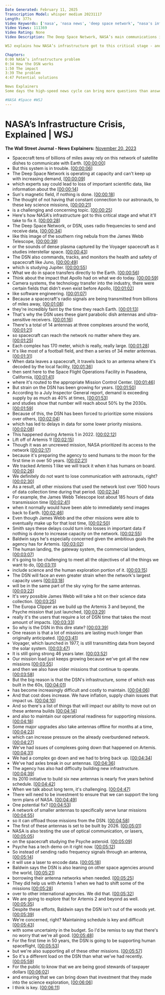 ```yaml
---
Date Generated: February 11, 2025
Transcription Model: whisper medium 20231117
Length: 377s
Video Keywords: ['nasa', 'nasa news', 'deep space network', "nasa's infrastructure crisis", 'wsj', 'communications infrastructure', 'spaceships', 'space news', 'aging antenna network', "sun's magnetic field", 'dsn', 'southern ring nebula', 'james webb space telescope', 'voyager spacecraft', 'canberra', 'parabolic dish antenna', 'goldstone', 'dsn news', 'dsn network', 'deep space network nasa', 'deep space network locations', 'artemis 1', 'psyche launch', 'nasa space news', 'deep space', 'science data', 'space communications', 'madrid', 'scnc']
Video Views: 111369
Video Rating: None
Video Description: The Deep Space Network, NASA’s main communications infrastructure, is overburdened. Spacecraft billions of miles away rely on this network of giant satellite dishes to communicate with Earth. NASA officials are worried about the network’s ability to support future missions, as the agency pivots toward extended human exploration of the moon.

WSJ explains how NASA’s infrastructure got to this critical stage - and what it’ll take to fix it.

Chapters:
0:00 NASA’s infrastructure problem
0:34 How the DSN works
1:50 The impact
3:39 The problem
4:47 Potential solutions

News Explainers
Some days the high-speed news cycle can bring more questions than answers. WSJ’s news explainers break down the day's biggest stories into bite-size pieces to help you make sense of the news.

#NASA #Space #WSJ
---
```


# NASA’s Infrastructure Crisis, Explained | WSJ
**The Wall Street Journal - News Explainers:** [November 20, 2023](https://www.youtube.com/watch?v=-Hkbv3H4ulw)
*  Spacecraft tens of billions of miles away rely on this network of satellite dishes to communicate with Earth. [[00:00:00](https://www.youtube.com/watch?v=-Hkbv3H4ulw&t=0.0s)]
*  But this system is in trouble. [[00:00:06](https://www.youtube.com/watch?v=-Hkbv3H4ulw&t=6.68s)]
*  The Deep Space Network is operating at capacity and can't keep up with increasing demand, [[00:00:09](https://www.youtube.com/watch?v=-Hkbv3H4ulw&t=9.0s)]
*  which experts say could lead to loss of important scientific data, like information about the [[00:00:14](https://www.youtube.com/watch?v=-Hkbv3H4ulw&t=14.0s)]
*  Sun's magnetic field, if nothing is done. [[00:00:18](https://www.youtube.com/watch?v=-Hkbv3H4ulw&t=18.8s)]
*  The thought of not having that constant connection to our astronauts, to these key science missions, [[00:00:21](https://www.youtube.com/watch?v=-Hkbv3H4ulw&t=21.2s)]
*  is a challenging and concerning topic. [[00:00:25](https://www.youtube.com/watch?v=-Hkbv3H4ulw&t=25.52s)]
*  Here's how NASA's infrastructure got to this critical stage and what it'll take to fix it. [[00:00:28](https://www.youtube.com/watch?v=-Hkbv3H4ulw&t=28.0s)]
*  The Deep Space Network, or DSN, uses radio frequencies to send and receive data, [[00:00:34](https://www.youtube.com/watch?v=-Hkbv3H4ulw&t=34.0s)]
*  like this image of the southern ring nebula from the James Webb Telescope, [[00:00:39](https://www.youtube.com/watch?v=-Hkbv3H4ulw&t=39.0s)]
*  or the sounds of dense plasma captured by the Voyager spacecraft as it studies interstellar space. [[00:00:43](https://www.youtube.com/watch?v=-Hkbv3H4ulw&t=43.0s)]
*  The DSN also commands, tracks, and monitors the health and safety of spacecraft like Juno, [[00:00:49](https://www.youtube.com/watch?v=-Hkbv3H4ulw&t=49.0s)]
*  which is studying Jupiter. [[00:00:55](https://www.youtube.com/watch?v=-Hkbv3H4ulw&t=55.0s)]
*  What we do in space transfers directly to the Earth. [[00:00:56](https://www.youtube.com/watch?v=-Hkbv3H4ulw&t=56.0s)]
*  Think about the impact that Apollo had on what we do today. [[00:00:59](https://www.youtube.com/watch?v=-Hkbv3H4ulw&t=59.0s)]
*  Camera systems, the technology transfer into the industry, there were certain fields that didn't even exist before Apollo, [[00:01:02](https://www.youtube.com/watch?v=-Hkbv3H4ulw&t=62.0s)]
*  like software engineering. [[00:01:07](https://www.youtube.com/watch?v=-Hkbv3H4ulw&t=67.0s)]
*  Because a spacecraft's radio signals are being transmitted from billions of miles away, [[00:01:08](https://www.youtube.com/watch?v=-Hkbv3H4ulw&t=68.0s)]
*  they're incredibly faint by the time they reach Earth. [[00:01:13](https://www.youtube.com/watch?v=-Hkbv3H4ulw&t=73.0s)]
*  That's why the DSN uses these giant parabolic dish antennas and ultra-sensitive receivers. [[00:01:16](https://www.youtube.com/watch?v=-Hkbv3H4ulw&t=76.0s)]
*  There's a total of 14 antennas at three complexes around the world, [[00:01:21](https://www.youtube.com/watch?v=-Hkbv3H4ulw&t=81.0s)]
*  so spacecraft can reach the network no matter where they are. [[00:01:25](https://www.youtube.com/watch?v=-Hkbv3H4ulw&t=85.0s)]
*  Each complex has 170 meter, which is really, really large. [[00:01:28](https://www.youtube.com/watch?v=-Hkbv3H4ulw&t=88.0s)]
*  It's like most of a football field, and then a series of 34 meter antennas. [[00:01:31](https://www.youtube.com/watch?v=-Hkbv3H4ulw&t=91.0s)]
*  When data leaves a spacecraft, it travels back to an antenna where it's decoded by the local facility, [[00:01:36](https://www.youtube.com/watch?v=-Hkbv3H4ulw&t=96.0s)]
*  then sent here to the Space Flight Operations Facility in Pasadena, California, [[00:01:41](https://www.youtube.com/watch?v=-Hkbv3H4ulw&t=101.0s)]
*  where it's routed to the appropriate Mission Control Center. [[00:01:46](https://www.youtube.com/watch?v=-Hkbv3H4ulw&t=106.0s)]
*  But strain on the DSN has been growing for years. [[00:01:50](https://www.youtube.com/watch?v=-Hkbv3H4ulw&t=110.0s)]
*  According to a July Inspector General report, demand is exceeding supply by as much as 40% at times, [[00:01:53](https://www.youtube.com/watch?v=-Hkbv3H4ulw&t=113.0s)]
*  and studies show that number will reach about 50% by the 2030s. [[00:01:59](https://www.youtube.com/watch?v=-Hkbv3H4ulw&t=119.0s)]
*  Because of this, the DSN has been forced to prioritize some missions over others, [[00:02:04](https://www.youtube.com/watch?v=-Hkbv3H4ulw&t=124.0s)]
*  which has led to delays in data for some lower priority missions. [[00:02:08](https://www.youtube.com/watch?v=-Hkbv3H4ulw&t=128.0s)]
*  This happened during Artemis 1 in 2022. [[00:02:12](https://www.youtube.com/watch?v=-Hkbv3H4ulw&t=132.0s)]
*  Lift off of Artemis 1! [[00:02:15](https://www.youtube.com/watch?v=-Hkbv3H4ulw&t=135.0s)]
*  Though it was an uncrewed mission, NASA prioritized its access to the network [[00:02:17](https://www.youtube.com/watch?v=-Hkbv3H4ulw&t=137.0s)]
*  because it's preparing the agency to send humans to the moon for the first time in over 50 years. [[00:02:21](https://www.youtube.com/watch?v=-Hkbv3H4ulw&t=141.0s)]
*  We tracked Artemis 1 like we will track it when it has humans on board. [[00:02:26](https://www.youtube.com/watch?v=-Hkbv3H4ulw&t=146.0s)]
*  We definitely do not want to lose communication with astronauts, right? [[00:02:30](https://www.youtube.com/watch?v=-Hkbv3H4ulw&t=150.0s)]
*  As a result, all other missions that used the network lost over 1500 hours of data collection time during that period. [[00:02:34](https://www.youtube.com/watch?v=-Hkbv3H4ulw&t=154.0s)]
*  For example, the James Webb Telescope lost about 185 hours of data transmission time [[00:02:41](https://www.youtube.com/watch?v=-Hkbv3H4ulw&t=161.0s)]
*  when it normally would have been able to immediately send images back to Earth. [[00:02:46](https://www.youtube.com/watch?v=-Hkbv3H4ulw&t=166.0s)]
*  Even though James Webb and the other missions were able to eventually make up for that lost time, [[00:02:50](https://www.youtube.com/watch?v=-Hkbv3H4ulw&t=170.0s)]
*  Smith says these delays could turn into losses in important data if nothing is done to increase capacity on the network. [[00:02:55](https://www.youtube.com/watch?v=-Hkbv3H4ulw&t=175.0s)]
*  Baldwin says he's especially concerned given the ambitious goals the agency has for Artemis. [[00:03:02](https://www.youtube.com/watch?v=-Hkbv3H4ulw&t=182.0s)]
*  The human landing, the gateway system, the commercial landers, [[00:03:07](https://www.youtube.com/watch?v=-Hkbv3H4ulw&t=187.0s)]
*  it's going to be challenging to meet all the objectives of all the things we want to do, [[00:03:11](https://www.youtube.com/watch?v=-Hkbv3H4ulw&t=191.0s)]
*  include science and the human exploration portion of it. [[00:03:15](https://www.youtube.com/watch?v=-Hkbv3H4ulw&t=195.0s)]
*  The DSN will face an even greater strain when the network's largest capacity users [[00:03:18](https://www.youtube.com/watch?v=-Hkbv3H4ulw&t=198.0s)]
*  will be in the same part of the sky vying for the same antennas. [[00:03:22](https://www.youtube.com/watch?v=-Hkbv3H4ulw&t=202.0s)]
*  It's very possible James Webb will take a hit on their science data collection. [[00:03:25](https://www.youtube.com/watch?v=-Hkbv3H4ulw&t=205.0s)]
*  The Europa Clipper as we build up the Artemis 3 and beyond, the Psyche mission that just launched, [[00:03:29](https://www.youtube.com/watch?v=-Hkbv3H4ulw&t=209.0s)]
*  really it's the users that require a lot of DSN time that takes the most amount of impacts. [[00:03:33](https://www.youtube.com/watch?v=-Hkbv3H4ulw&t=213.0s)]
*  So why is the DSN in this dire state? [[00:03:39](https://www.youtube.com/watch?v=-Hkbv3H4ulw&t=219.0s)]
*  One reason is that a lot of missions are lasting much longer than originally anticipated. [[00:03:41](https://www.youtube.com/watch?v=-Hkbv3H4ulw&t=221.0s)]
*  Voyager, which launched in 1977, is still transmitting data from beyond the solar system. [[00:03:47](https://www.youtube.com/watch?v=-Hkbv3H4ulw&t=227.0s)]
*  It is still going strong 46 years later. [[00:03:52](https://www.youtube.com/watch?v=-Hkbv3H4ulw&t=232.0s)]
*  Our mission load just keeps growing because we've got all the new missions [[00:03:55](https://www.youtube.com/watch?v=-Hkbv3H4ulw&t=235.0s)]
*  and then we also have older missions that continue to operate. [[00:03:58](https://www.youtube.com/watch?v=-Hkbv3H4ulw&t=238.0s)]
*  But the big reason is that the DSN's infrastructure, some of which was built in the 60s, [[00:04:01](https://www.youtube.com/watch?v=-Hkbv3H4ulw&t=241.0s)]
*  has become increasingly difficult and costly to maintain. [[00:04:06](https://www.youtube.com/watch?v=-Hkbv3H4ulw&t=246.0s)]
*  And that cost does increase. We have inflation, supply chain issues that impact us. [[00:04:10](https://www.youtube.com/watch?v=-Hkbv3H4ulw&t=250.0s)]
*  And so there's a list of things that will impact our ability to move out on these antenna builds [[00:04:14](https://www.youtube.com/watch?v=-Hkbv3H4ulw&t=254.0s)]
*  and also to maintain our operational readiness for supporting missions. [[00:04:18](https://www.youtube.com/watch?v=-Hkbv3H4ulw&t=258.0s)]
*  Some major upgrades also take antennas offline for months at a time, [[00:04:23](https://www.youtube.com/watch?v=-Hkbv3H4ulw&t=263.0s)]
*  which can increase pressure on the already overburdened network. [[00:04:27](https://www.youtube.com/watch?v=-Hkbv3H4ulw&t=267.0s)]
*  We've had issues of complexes going down that happened on Artemis. [[00:04:31](https://www.youtube.com/watch?v=-Hkbv3H4ulw&t=271.0s)]
*  We had a complex go down and we had to bring back up. [[00:04:34](https://www.youtube.com/watch?v=-Hkbv3H4ulw&t=274.0s)]
*  We've had axles break in our antennas. [[00:04:36](https://www.youtube.com/watch?v=-Hkbv3H4ulw&t=276.0s)]
*  The agency has also had difficulty building new infrastructure. [[00:04:39](https://www.youtube.com/watch?v=-Hkbv3H4ulw&t=279.0s)]
*  Its 2010 initiative to build six new antennas is nearly five years behind schedule. [[00:04:42](https://www.youtube.com/watch?v=-Hkbv3H4ulw&t=282.0s)]
*  When we talk about long term, it's challenging. [[00:04:47](https://www.youtube.com/watch?v=-Hkbv3H4ulw&t=287.0s)]
*  There will need to be investment to ensure that we can support the long term plans of NASA. [[00:04:49](https://www.youtube.com/watch?v=-Hkbv3H4ulw&t=289.0s)]
*  One potential fix? [[00:04:53](https://www.youtube.com/watch?v=-Hkbv3H4ulw&t=293.0s)]
*  A network of smaller antennas to specifically serve lunar missions [[00:04:55](https://www.youtube.com/watch?v=-Hkbv3H4ulw&t=295.0s)]
*  so it can offload those missions from the DSN. [[00:04:58](https://www.youtube.com/watch?v=-Hkbv3H4ulw&t=298.0s)]
*  The first of these antennas is set to be built by 2026. [[00:05:01](https://www.youtube.com/watch?v=-Hkbv3H4ulw&t=301.0s)]
*  NASA is also testing the use of optical communication, or lasers, [[00:05:05](https://www.youtube.com/watch?v=-Hkbv3H4ulw&t=305.0s)]
*  on the spacecraft studying the Psyche asteroid. [[00:05:09](https://www.youtube.com/watch?v=-Hkbv3H4ulw&t=309.0s)]
*  Psyche has a tech demo on it right now. [[00:05:12](https://www.youtube.com/watch?v=-Hkbv3H4ulw&t=312.0s)]
*  So instead of sending radio frequency signals through an antenna, [[00:05:14](https://www.youtube.com/watch?v=-Hkbv3H4ulw&t=314.0s)]
*  it will use a laser to encode data. [[00:05:18](https://www.youtube.com/watch?v=-Hkbv3H4ulw&t=318.0s)]
*  Baldwin says the DSN is also leaning on other space agencies around the world, [[00:05:21](https://www.youtube.com/watch?v=-Hkbv3H4ulw&t=321.0s)]
*  borrowing their antenna networks when needed. [[00:05:25](https://www.youtube.com/watch?v=-Hkbv3H4ulw&t=325.0s)]
*  They did help us with Artemis 1 when we had to shift some of the missions [[00:05:28](https://www.youtube.com/watch?v=-Hkbv3H4ulw&t=328.0s)]
*  over to other international agencies. We did that. [[00:05:32](https://www.youtube.com/watch?v=-Hkbv3H4ulw&t=332.0s)]
*  We are going to explore that for Artemis 2 and beyond as well. [[00:05:35](https://www.youtube.com/watch?v=-Hkbv3H4ulw&t=335.0s)]
*  Despite these efforts, Baldwin says the DSN isn't out of the woods yet. [[00:05:39](https://www.youtube.com/watch?v=-Hkbv3H4ulw&t=339.0s)]
*  We're concerned, right? Maintaining schedule is key and difficult [[00:05:43](https://www.youtube.com/watch?v=-Hkbv3H4ulw&t=343.0s)]
*  with some uncertainty in the budget. So I'd be remiss to say that there's no worry that we're all good. [[00:05:48](https://www.youtube.com/watch?v=-Hkbv3H4ulw&t=348.0s)]
*  For the first time in 50 years, the DSN is going to be supporting human spaceflight, [[00:05:53](https://www.youtube.com/watch?v=-Hkbv3H4ulw&t=353.0s)]
*  but we're also supporting all of these other missions. [[00:05:57](https://www.youtube.com/watch?v=-Hkbv3H4ulw&t=357.0s)]
*  So it's a different load on the DSN than what we've had recently. [[00:05:59](https://www.youtube.com/watch?v=-Hkbv3H4ulw&t=359.0s)]
*  For the public to know that we are being good stewards of taxpayer dollars [[00:06:02](https://www.youtube.com/watch?v=-Hkbv3H4ulw&t=362.0s)]
*  and ensuring that we can bring down that investment that they made into the science exploration, [[00:06:06](https://www.youtube.com/watch?v=-Hkbv3H4ulw&t=366.0s)]
*  I think is key. [[00:06:11](https://www.youtube.com/watch?v=-Hkbv3H4ulw&t=371.0s)]
